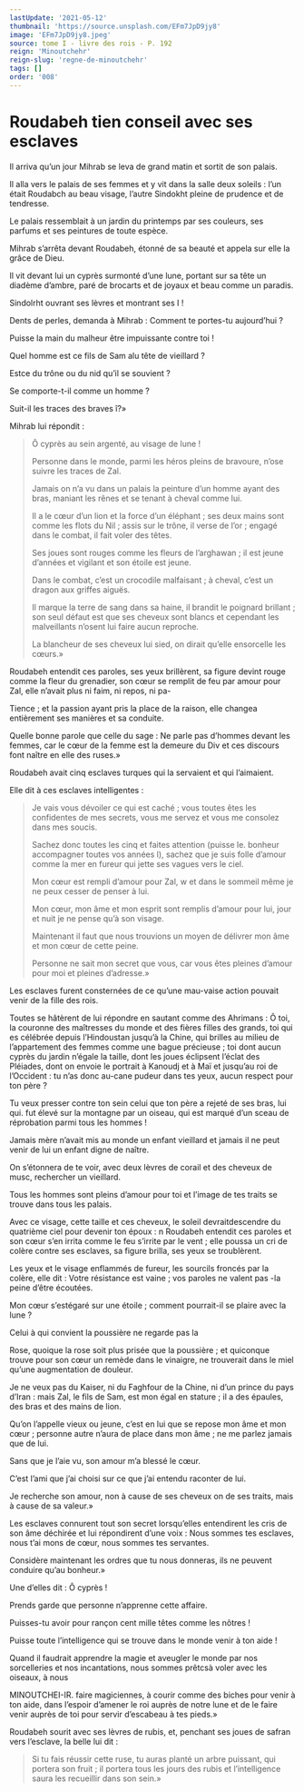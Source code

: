 ```yaml
---
lastUpdate: '2021-05-12'
thumbnail: 'https://source.unsplash.com/EFm7JpD9jy8'
image: 'EFm7JpD9jy8.jpeg'
source: tome I - livre des rois - P. 192
reign: 'Minoutchehr'
reign-slug: 'regne-de-minoutchehr'
tags: []
order: '008'
---
```


# Roudabeh tien conseil avec ses esclaves

Il arriva qu’un jour Mihrab se leva de grand matin et sortit de son palais.

Il alla vers le palais de ses femmes et y vit dans la salle deux soleils : l’un était Roudabch au beau visage, l’autre Sindokht pleine de prudence et de tendresse.

Le palais ressemblait à un jardin du printemps par ses couleurs, ses parfums et ses peintures de toute espèce.

Mihrab s’arrêta devant Roudabeh, étonné de sa beauté et appela sur elle la grâce de Dieu.

Il vit devant lui un cyprès surmonté d’une lune, portant sur sa tête un diadème d’ambre, paré de brocarts et de joyaux et beau comme un paradis.

Sindolrht ouvrant ses lèvres et montrant ses I !

Dents de perles, demanda à Mihrab : Comment te portes-tu aujourd’hui ?

Puisse la main du malheur être impuissante contre toi !

Quel homme est ce fils de Sam alu tête de vieillard ?

Estce du trône ou du nid qu’il se souvient ?

Se comporte-t-il comme un homme ?

Suit-il les traces des braves î?»

Mihrab lui répondit :

> Ô cyprès au sein argenté, au visage de lune !
>
> Personne dans le monde, parmi les héros pleins de bravoure, n’ose suivre les traces de Zal.
>
> Jamais on n’a vu dans un palais la peinture d’un homme ayant des bras, maniant les rênes et se tenant à cheval comme lui.
>
> Il a le cœur d’un lion et la force d’un éléphant ; ses deux mains sont comme les flots du Nil ; assis sur le trône, il verse de l’or ; engagé dans le combat, il fait voler des têtes.
>
> Ses joues sont rouges comme les fleurs de l’arghawan ; il est jeune d’années et vigilant et son étoile est jeune.
>
> Dans le combat, c’est un crocodile malfaisant ; à cheval, c’est un dragon aux griffes aiguës.
>
> Il marque la terre de sang dans sa haine, il brandit le poignard brillant ; son seul défaut est que ses cheveux sont blancs et cependant les malveillants n’osent lui faire aucun reproche.
>
> La blancheur de ses cheveux lui sied, on dirait qu’elle ensorcelle les cœurs.»

Roudabeh entendit ces paroles, ses yeux brillèrent, sa figure devint rouge comme la fleur du grenadier, son cœur se remplit de feu par amour pour Zal, elle n’avait plus ni faim, ni repos, ni pa-

Tience ; et la passion ayant pris la place de la raison, elle changea entièrement ses manières et sa conduite.

Quelle bonne parole que celle du sage : Ne parle pas d’hommes devant les femmes, car le cœur de la femme est la demeure du Div et ces discours font naître en elle des ruses.»

Roudabeh avait cinq esclaves turques qui la servaient et qui l’aimaient.

Elle dit à ces esclaves intelligentes :

> Je vais vous dévoiler ce qui est caché ; vous toutes êtes les confidentes de mes secrets, vous me servez et vous me consolez dans mes soucis.
>
> Sachez donc toutes les cinq et faites attention (puisse le. bonheur accompagner toutes vos années l), sachez que je suis folle d’amour comme la mer en fureur qui jette ses vagues vers le ciel.
>
> Mon cœur est rempli d’amour pour Zal, w et dans le sommeil même je ne peux cesser de penser à lui.
>
> Mon cœur, mon âme et mon esprit sont remplis d’amour pour lui, jour et nuit je ne pense qu’à son visage.
>
> Maintenant il faut que nous trouvions un moyen de délivrer mon âme et mon cœur de cette peine.
>
> Personne ne sait mon secret que vous, car vous êtes pleines d’amour pour moi et pleines d’adresse.»

Les esclaves furent consternées de ce qu’une mau-vaise action pouvait venir de la fille des rois.

Toutes se hâtèrent de lui répondre en sautant comme des Ahrimans : Ô toi, la couronne des maîtresses du monde et des fières filles des grands, toi qui es célébrée depuis l’Hindoustan jusqu’à la Chine, qui brilles au milieu de l’appartement des femmes comme une bague précieuse ; toi dont aucun cyprès du jardin n’égale la taille, dont les joues éclipsent l’éclat des Pléiades, dont on envoie le portrait à Kanoudj et à Maï et jusqu’au roi de l’Occident : tu n’as donc au-cane pudeur dans tes yeux, aucun respect pour ton père ?

Tu veux presser contre ton sein celui que ton père a rejeté de ses bras, lui qui. fut élevé sur la montagne par un oiseau, qui est marqué d’un sceau de réprobation parmi tous les hommes !

Jamais mère n’avait mis au monde un enfant vieillard et jamais il ne peut venir de lui un enfant digne de naître.

On s’étonnera de te voir, avec deux lèvres de corail et des cheveux de musc, rechercher un vieillard.

Tous les hommes sont pleins d’amour pour toi et l’image de tes traits se trouve dans tous les palais.

Avec ce visage, cette taille et ces cheveux, le soleil devraitdescendre du quatrième ciel pour devenir ton époux : n Roudabeh entendit ces paroles et son cœur s’en irrita comme le feu s’irrite par le vent ; elle poussa un cri de colère contre ses esclaves, sa figure brilla, ses yeux se troublèrent.

Les yeux et le visage enflammés de fureur, les sourcils froncés par la colère, elle dit : Votre résistance est vaine ; vos paroles ne valent pas
-la peine d’être écoutées.

Mon cœur s’estégaré sur une étoile ; comment pourrait-il se plaire avec la lune ?

Celui à qui convient la poussière ne regarde pas la

Rose, quoique la rose soit plus prisée que la poussière ; et quiconque trouve pour son cœur un remède dans le vinaigre, ne trouverait dans le miel qu’une augmentation de douleur.

Je ne veux pas du Kaiser, ni du Faghfour de la Chine, ni d’un prince du pays d’Iran : mais Zal, le fils de Sam, est mon égal en stature ; il a des épaules, des bras et des mains de lion.

Qu’on l’appelle vieux ou jeune, c’est en lui que se repose mon âme et mon cœur ; personne autre n’aura de place dans mon âme ; ne me parlez jamais que de lui.

Sans que je l’aie vu, son amour m’a blessé le cœur.

C’est l’ami que j’ai choisi sur ce que j’ai entendu raconter de lui.

Je recherche son amour, non à cause de ses cheveux on de ses traits, mais à cause de sa valeur.»

Les esclaves connurent tout son secret lorsqu’elles entendirent les cris de son âme déchirée et lui répondirent d’une voix : Nous sommes tes esclaves, nous t’ai mons de cœur, nous sommes tes servantes.

Considère maintenant les ordres que tu nous donneras, ils ne peuvent conduire qu’au bonheur.»

Une d’elles dit : Ô cyprès !

Prends garde que personne n’apprenne cette affaire.

Puisses-tu avoir pour rançon cent mille têtes comme les nôtres !

Puisse toute l’intelligence qui se trouve dans le monde venir à ton aide !

Quand il faudrait apprendre la magie et aveugler le monde par nos sorcelleries et nos incantations, nous sommes prêtcsà voler avec les oiseaux, à nous

MINOUTCHEI-IR. faire magiciennes, à courir comme des biches pour venir à ton aide, dans l’espoir d’amener le roi auprès de notre lune et de le faire venir auprès de toi pour servir d’escabeau à tes pieds.»

Roudabeh sourit avec ses lèvres de rubis, et, penchant ses joues de safran vers l’esclave, la belle lui dit :

> Si tu fais réussir cette ruse, tu auras planté un arbre puissant, qui portera son fruit ; il portera tous les jours des rubis et l’intelligence saura les recueillir dans son sein.»
